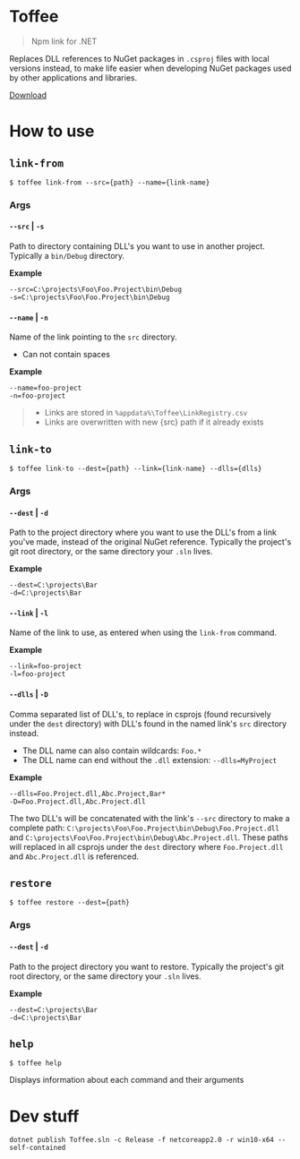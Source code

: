 # Toffee

> Npm link for .NET

Replaces DLL references to NuGet packages in `.csproj` files with local versions instead, to make life easier when developing NuGet packages used by other applications and libraries.

[Download](https://github.com/eaardal/toffee/releases)

# How to use

## `link-from`

```
$ toffee link-from --src={path} --name={link-name}
```

### Args

#### `--src` | `-s`

Path to directory containing DLL's you want to use in another project. Typically
a `bin/Debug` directory.

**Example**

```
--src=C:\projects\Foo\Foo.Project\bin\Debug
-s=C:\projects\Foo\Foo.Project\bin\Debug
```

#### `--name` | `-n`

Name of the link pointing to the `src` directory.

* Can not contain spaces

**Example**

```
--name=foo-project
-n=foo-project
```

> * Links are stored in `%appdata%\Toffee\LinkRegistry.csv`
> * Links are overwritten with new {src} path if it already exists

## `link-to`

```
$ toffee link-to --dest={path} --link={link-name} --dlls={dlls}
```

### Args

#### `--dest` | `-d`

Path to the project directory where you want to use the DLL's from a link you've
made, instead of the original NuGet reference. Typically the project's git root
directory, or the same directory your `.sln` lives.

**Example**

```
--dest=C:\projects\Bar
-d=C:\projects\Bar
```

#### `--link` | `-l`

Name of the link to use, as entered when using the `link-from` command.

**Example**

```
--link=foo-project
-l=foo-project
```

#### `--dlls` | `-D`

Comma separated list of DLL's, to replace in csprojs (found recursively under
the `dest` directory) with DLL's found in the named link's `src` directory
instead.

- The DLL name can also contain wildcards: `Foo.*`
- The DLL name can end without the `.dll` extension: `--dlls=MyProject`

**Example**

```
--dlls=Foo.Project.dll,Abc.Project,Bar*
-D=Foo.Project.dll,Abc.Project.dll
```

The two DLL's will be concatenated with the link's `--src` directory to make a
complete path: `C:\projects\Foo\Foo.Project\bin\Debug\Foo.Project.dll` and
`C:\projects\Foo\Foo.Project\bin\Debug\Abc.Project.dll`. These paths will
replaced in all csprojs under the `dest` directory where `Foo.Project.dll` and
`Abc.Project.dll` is referenced.

## `restore`

```
$ toffee restore --dest={path}
```

### Args

#### `--dest` | `-d`

Path to the project directory you want to restore. Typically the project's git
root directory, or the same directory your `.sln` lives.

**Example**

```
--dest=C:\projects\Bar
-d=C:\projects\Bar
```

## `help`

```
$ toffee help
```

Displays information about each command and their arguments

# Dev stuff

```
dotnet publish Toffee.sln -c Release -f netcoreapp2.0 -r win10-x64 --self-contained
```

